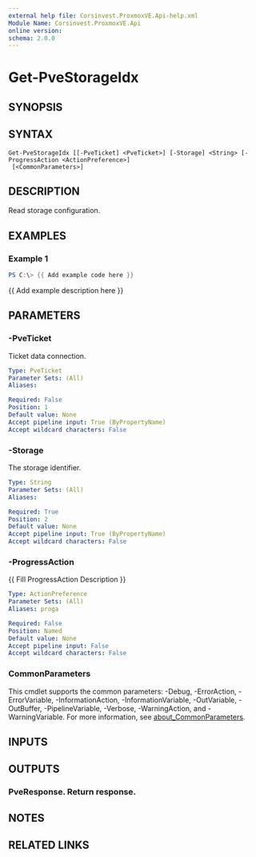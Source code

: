 ```yaml
---
external help file: Corsinvest.ProxmoxVE.Api-help.xml
Module Name: Corsinvest.ProxmoxVE.Api
online version:
schema: 2.0.0
---
```


# Get-PveStorageIdx

## SYNOPSIS

## SYNTAX

```
Get-PveStorageIdx [[-PveTicket] <PveTicket>] [-Storage] <String> [-ProgressAction <ActionPreference>]
 [<CommonParameters>]
```

## DESCRIPTION
Read storage configuration.

## EXAMPLES

### Example 1
```powershell
PS C:\> {{ Add example code here }}
```

{{ Add example description here }}

## PARAMETERS

### -PveTicket
Ticket data connection.

```yaml
Type: PveTicket
Parameter Sets: (All)
Aliases:

Required: False
Position: 1
Default value: None
Accept pipeline input: True (ByPropertyName)
Accept wildcard characters: False
```

### -Storage
The storage identifier.

```yaml
Type: String
Parameter Sets: (All)
Aliases:

Required: True
Position: 2
Default value: None
Accept pipeline input: True (ByPropertyName)
Accept wildcard characters: False
```

### -ProgressAction
{{ Fill ProgressAction Description }}

```yaml
Type: ActionPreference
Parameter Sets: (All)
Aliases: proga

Required: False
Position: Named
Default value: None
Accept pipeline input: False
Accept wildcard characters: False
```

### CommonParameters
This cmdlet supports the common parameters: -Debug, -ErrorAction, -ErrorVariable, -InformationAction, -InformationVariable, -OutVariable, -OutBuffer, -PipelineVariable, -Verbose, -WarningAction, and -WarningVariable. For more information, see [about_CommonParameters](http://go.microsoft.com/fwlink/?LinkID=113216).

## INPUTS

## OUTPUTS

### PveResponse. Return response.
## NOTES

## RELATED LINKS
